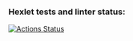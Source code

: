 ### Hexlet tests and linter status:
[![Actions Status](https://github.com/wdarioc7/fullstack-javascript-project-98/actions/workflows/hexlet-check.yml/badge.svg)](https://github.com/wdarioc7/fullstack-javascript-project-98/actions)